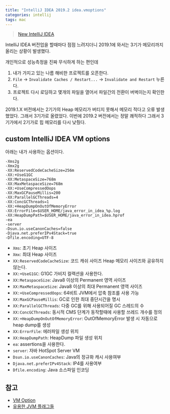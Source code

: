 ```yaml
---
title: "IntelliJ IDEA 2019.2 idea.vmoptions"
categories: intellij
tags: mac
---
```


> [New IntelliJ IDEA](https://www.jetbrains.com/idea/whatsnew/)

IntelliJ IDEA 버전업을 할때마다 점점 느려지더니 2019.1에 와서는 3기가 메모리까지 올리는 상황이 발생했다.

개인적으로 성능측정을 진짜 무식하게 하는 편인데 

1. 내가 가지고 있는 나름 해비한 프로젝트를 오픈한다.
2. `File` -> `Invalidate Caches / Restart...` -> `Invalidate and Restart` 누른다.
3. 프로젝트 다시 로딩하고 몇개의 파일을 열어서 파일간의 전환이 버벅이는지 확인한다.

2019.1.X 버전에서는 2기가의 Heap 메모리가 버티지 못해서 메모리 적다고 오류 발생했었다. 그래서 3기가로 올렸었다.
이번에 2019.2 버전에서는 정말 쾌적하다 그래서 3기가에서 2기가로 힙 메모리를 다시 낮췄다.

## custom IntelliJ IDEA VM options
아래는 내가 사용하는 옵션이다.

```
-Xms2g
-Xmx2g
-XX:ReservedCodeCacheSize=256m
-XX:+UseG1GC
-XX:MetaspaceSize=768m
-XX:MaxMetaspaceSize=768m
-XX:+UseCompressedOops
-XX:MaxGCPauseMillis=200
-XX:ParallelGCThreads=4
-XX:ConcGCThreads=1
-XX:+HeapDumpOnOutOfMemoryError
-XX:ErrorFile=$USER_HOME/java_error_in_idea_%p.log
-XX:HeapDumpPath=$USER_HOME/java_error_in_idea.hprof
-ea
-server
-Dsun.io.useCanonCaches=false
-Djava.net.preferIPv4Stack=true
-Dfile.encoding=UTF-8
```

- `Xms`: 초기 Heap 사이즈
- `Xmx`: 최대 Heap 사이즈
- `XX:ReservedCodeCacheSize`: 코드 캐쉬 사이즈 Heap 메모리 사이즈와 공유하지 않는다.
- `XX:+UseG1GC`: G1GC 가비지 컬랙션을 사용한다.
- `XX:MetaspaceSize`: Java8 이상의 Permanent 영역 사이즈
- `XX:MaxMetaspaceSize`: Java8 이상의 최대 Permanent 영역 사이즈
- `XX:+UseCompressedOops`: 64비트 JVM에서 압축 참조를 사용 가능
- `XX:MaxGCPauseMillis`: GC로 인한 최대 중단시간을 명시
- `XX:ParallelGCThreads`: 다중 GC를 위해 사용되어질 GC 스레드의 수
- `XX:ConcGCThreads`: 동시적 CMS 단계가 동작할때에 사용할 쓰레드 개수를 정의
- `XX:+HeapDumpOnOutOfMemoryError`: OutOfMemoryError 발생 시 자동으로 heap dump를 생성
- `XX:ErrorFile`: 에러파일 생성 위치
- `XX:HeapDumpPath`: HeapDump 파일 생성 위치
- `ea`: assertions을 사용한다.
- `server`: 자바 HotSpot Server VM
- `Dsun.io.useCanonCaches`: Java의 정규화 캐시 사용여부
- `Djava.net.preferIPv4Stack`: IP4를 사용여부
- `Dfile.encoding`: Java 소스파일 인코딩


## 참고
- [VM Option](https://docs.oracle.com/javase/8/docs/technotes/tools/unix/java.html)
- [유용한 JVM 플래그들](http://linux.systemv.pe.kr/%EC%9C%A0%EC%9A%A9%ED%95%9C-jvm-%ED%94%8C%EB%9E%98%EA%B7%B8%EB%93%A4-part-4-%ED%9E%99-%ED%8A%9C%EB%8B%9D/) 


